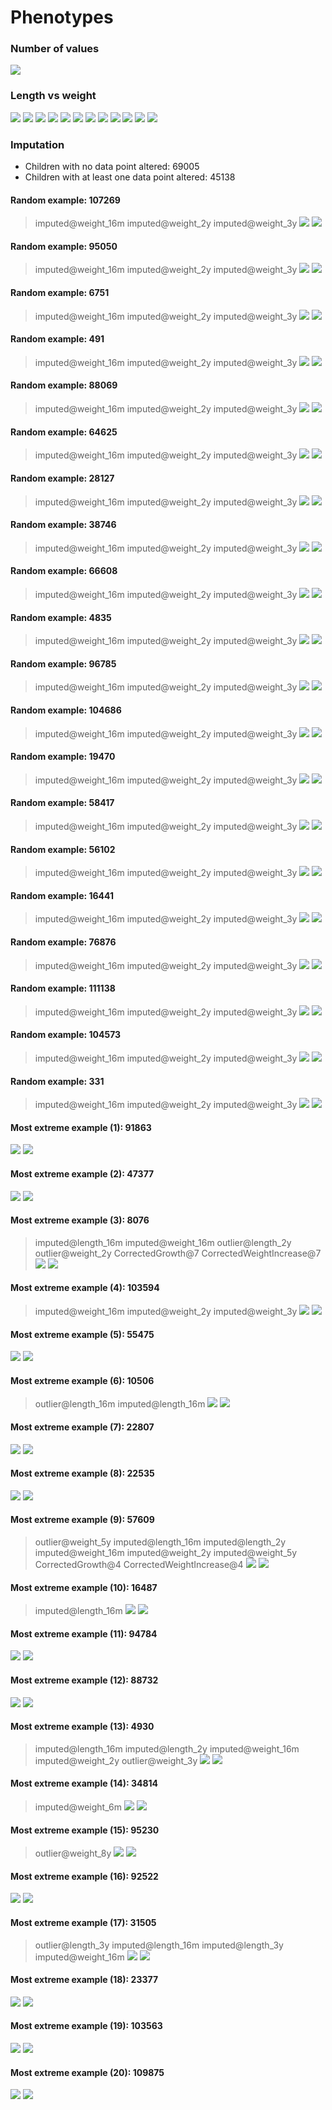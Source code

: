 # Phenotypes
### Number of values
![](plots/n.png)
### Length vs weight
![](plots/length_weight_1.png)
![](plots/length_weight_2.png)
![](plots/length_weight_3.png)
![](plots/length_weight_4.png)
![](plots/length_weight_5.png)
![](plots/length_weight_6.png)
![](plots/length_weight_7.png)
![](plots/length_weight_8.png)
![](plots/length_weight_9.png)
![](plots/length_weight_10.png)
![](plots/length_weight_11.png)
![](plots/length_weight_12.png)
### Imputation
- Children with no data point altered: 69005
- Children with at least one data point altered: 45138
#### Random example: 107269
> imputed@weight_16m imputed@weight_2y imputed@weight_3y
![](plots/107269_length.png)
![](plots/107269_weight.png)
#### Random example: 95050
> imputed@weight_16m imputed@weight_2y imputed@weight_3y
![](plots/95050_length.png)
![](plots/95050_weight.png)
#### Random example: 6751
> imputed@weight_16m imputed@weight_2y imputed@weight_3y
![](plots/6751_length.png)
![](plots/6751_weight.png)
#### Random example: 491
> imputed@weight_16m imputed@weight_2y imputed@weight_3y
![](plots/491_length.png)
![](plots/491_weight.png)
#### Random example: 88069
> imputed@weight_16m imputed@weight_2y imputed@weight_3y
![](plots/88069_length.png)
![](plots/88069_weight.png)
#### Random example: 64625
> imputed@weight_16m imputed@weight_2y imputed@weight_3y
![](plots/64625_length.png)
![](plots/64625_weight.png)
#### Random example: 28127
> imputed@weight_16m imputed@weight_2y imputed@weight_3y
![](plots/28127_length.png)
![](plots/28127_weight.png)
#### Random example: 38746
> imputed@weight_16m imputed@weight_2y imputed@weight_3y
![](plots/38746_length.png)
![](plots/38746_weight.png)
#### Random example: 66608
> imputed@weight_16m imputed@weight_2y imputed@weight_3y
![](plots/66608_length.png)
![](plots/66608_weight.png)
#### Random example: 4835
> imputed@weight_16m imputed@weight_2y imputed@weight_3y
![](plots/4835_length.png)
![](plots/4835_weight.png)
#### Random example: 96785
> imputed@weight_16m imputed@weight_2y imputed@weight_3y
![](plots/96785_length.png)
![](plots/96785_weight.png)
#### Random example: 104686
> imputed@weight_16m imputed@weight_2y imputed@weight_3y
![](plots/104686_length.png)
![](plots/104686_weight.png)
#### Random example: 19470
> imputed@weight_16m imputed@weight_2y imputed@weight_3y
![](plots/19470_length.png)
![](plots/19470_weight.png)
#### Random example: 58417
> imputed@weight_16m imputed@weight_2y imputed@weight_3y
![](plots/58417_length.png)
![](plots/58417_weight.png)
#### Random example: 56102
> imputed@weight_16m imputed@weight_2y imputed@weight_3y
![](plots/56102_length.png)
![](plots/56102_weight.png)
#### Random example: 16441
> imputed@weight_16m imputed@weight_2y imputed@weight_3y
![](plots/16441_length.png)
![](plots/16441_weight.png)
#### Random example: 76876
> imputed@weight_16m imputed@weight_2y imputed@weight_3y
![](plots/76876_length.png)
![](plots/76876_weight.png)
#### Random example: 111138
> imputed@weight_16m imputed@weight_2y imputed@weight_3y
![](plots/111138_length.png)
![](plots/111138_weight.png)
#### Random example: 104573
> imputed@weight_16m imputed@weight_2y imputed@weight_3y
![](plots/104573_length.png)
![](plots/104573_weight.png)
#### Random example: 331
> imputed@weight_16m imputed@weight_2y imputed@weight_3y
![](plots/331_length.png)
![](plots/331_weight.png)
#### Most extreme example (1): 91863
> 
![](plots/91863_length.png)
![](plots/91863_weight.png)
#### Most extreme example (2): 47377
> 
![](plots/47377_length.png)
![](plots/47377_weight.png)
#### Most extreme example (3): 8076
> imputed@length_16m imputed@weight_16m outlier@length_2y outlier@weight_2y CorrectedGrowth@7 CorrectedWeightIncrease@7
![](plots/8076_length.png)
![](plots/8076_weight.png)
#### Most extreme example (4): 103594
> imputed@weight_16m imputed@weight_2y imputed@weight_3y
![](plots/103594_length.png)
![](plots/103594_weight.png)
#### Most extreme example (5): 55475
> 
![](plots/55475_length.png)
![](plots/55475_weight.png)
#### Most extreme example (6): 10506
> outlier@length_16m imputed@length_16m
![](plots/10506_length.png)
![](plots/10506_weight.png)
#### Most extreme example (7): 22807
> 
![](plots/22807_length.png)
![](plots/22807_weight.png)
#### Most extreme example (8): 22535
> 
![](plots/22535_length.png)
![](plots/22535_weight.png)
#### Most extreme example (9): 57609
> outlier@weight_5y imputed@length_16m imputed@length_2y imputed@weight_16m imputed@weight_2y imputed@weight_5y CorrectedGrowth@4 CorrectedWeightIncrease@4
![](plots/57609_length.png)
![](plots/57609_weight.png)
#### Most extreme example (10): 16487
> imputed@length_16m
![](plots/16487_length.png)
![](plots/16487_weight.png)
#### Most extreme example (11): 94784
> 
![](plots/94784_length.png)
![](plots/94784_weight.png)
#### Most extreme example (12): 88732
> 
![](plots/88732_length.png)
![](plots/88732_weight.png)
#### Most extreme example (13): 4930
> imputed@length_16m imputed@length_2y imputed@weight_16m imputed@weight_2y outlier@weight_3y
![](plots/4930_length.png)
![](plots/4930_weight.png)
#### Most extreme example (14): 34814
> imputed@weight_6m
![](plots/34814_length.png)
![](plots/34814_weight.png)
#### Most extreme example (15): 95230
> outlier@weight_8y
![](plots/95230_length.png)
![](plots/95230_weight.png)
#### Most extreme example (16): 92522
> 
![](plots/92522_length.png)
![](plots/92522_weight.png)
#### Most extreme example (17): 31505
> outlier@length_3y imputed@length_16m imputed@length_3y imputed@weight_16m
![](plots/31505_length.png)
![](plots/31505_weight.png)
#### Most extreme example (18): 23377
> 
![](plots/23377_length.png)
![](plots/23377_weight.png)
#### Most extreme example (19): 103563
> 
![](plots/103563_length.png)
![](plots/103563_weight.png)
#### Most extreme example (20): 109875
> 
![](plots/109875_length.png)
![](plots/109875_weight.png)
